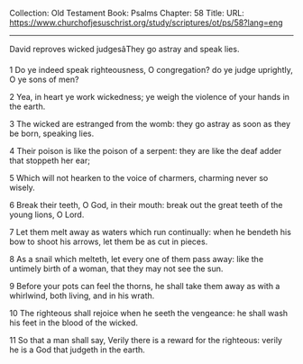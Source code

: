 Collection: Old Testament
Book: Psalms
Chapter: 58
Title: 
URL: https://www.churchofjesuschrist.org/study/scriptures/ot/ps/58?lang=eng

---

David reproves wicked judgesâThey go astray and speak lies.

1 Do ye indeed speak righteousness, O congregation? do ye judge uprightly, O ye sons of men?

2 Yea, in heart ye work wickedness; ye weigh the violence of your hands in the earth.

3 The wicked are estranged from the womb: they go astray as soon as they be born, speaking lies.

4 Their poison is like the poison of a serpent: they are like the deaf adder that stoppeth her ear;

5 Which will not hearken to the voice of charmers, charming never so wisely.

6 Break their teeth, O God, in their mouth: break out the great teeth of the young lions, O Lord.

7 Let them melt away as waters which run continually: when he bendeth his bow to shoot his arrows, let them be as cut in pieces.

8 As a snail which melteth, let every one of them pass away: like the untimely birth of a woman, that they may not see the sun.

9 Before your pots can feel the thorns, he shall take them away as with a whirlwind, both living, and in his wrath.

10 The righteous shall rejoice when he seeth the vengeance: he shall wash his feet in the blood of the wicked.

11 So that a man shall say, Verily there is a reward for the righteous: verily he is a God that judgeth in the earth.

